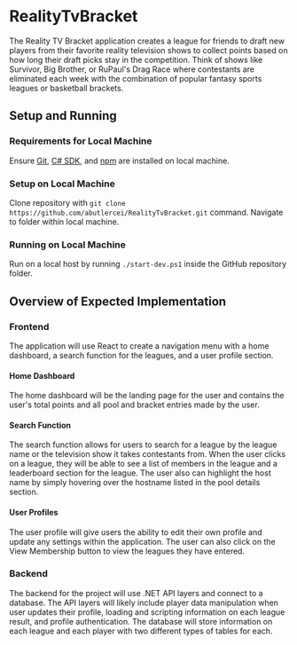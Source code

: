 # RealityTvBracket
The Reality TV Bracket application creates a league for friends to draft new players from their favorite reality television shows to collect points based on how long their draft picks stay in the competition. Think of shows like Survivor, Big Brother, or RuPaul's Drag Race where contestants are eliminated each week with the combination of popular fantasy sports leagues or basketball brackets.

## Setup and Running
### Requirements for Local Machine
Ensure [Git](https://git-scm.com/downloads), [C# SDK](https://dotnet.microsoft.com/en-us/download), and [npm](https://nodejs.org/en/download) are installed on local machine.

### Setup on Local Machine
Clone repository with `git clone https://github.com/abutlercei/RealityTvBracket.git` command. Navigate to folder within local machine.

### Running on Local Machine
Run on a local host by running `./start-dev.ps1` inside the GitHub repository folder.

## Overview of Expected Implementation
### Frontend
The application will use React to create a navigation menu with a home dashboard, a search function for the leagues, and a user profile section.
  #### Home Dashboard
  The home dashboard will be the landing page for the user and contains the user's total points and all pool and bracket entries made by the user.

  #### Search Function
  The search function allows for users to search for a league by the league name or the television show it takes contestants from. When the user clicks on a league, they will be able to see a list of members in the league and a leaderboard section for the league. The user also can highlight the host name by simply hovering over the hostname listed in the pool details section.

  #### User Profiles
  The user profile will give users the ability to edit their own profile and update any settings within the application. The user can also click on the View Membership button to view the leagues they have entered.

### Backend
The backend for the project will use .NET API layers and connect to a database. The API layers will likely include player data manipulation when user updates their profile, loading and scripting information on each league result, and profile authentication. The database will store information on each league and each player with two different types of tables for each.
